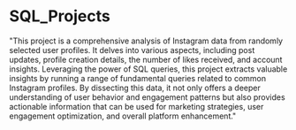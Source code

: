 # SQL_Projects

"This project is a comprehensive analysis of Instagram data from randomly selected user profiles. It delves into various aspects, including post updates, profile creation details, the number of likes received, and account insights. Leveraging the power of SQL queries, this project extracts valuable insights by running a range of fundamental queries related to common Instagram profiles. By dissecting this data, it not only offers a deeper understanding of user behavior and engagement patterns but also provides actionable information that can be used for marketing strategies, user engagement optimization, and overall platform enhancement."
